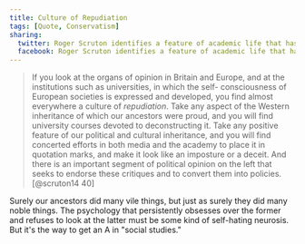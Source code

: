 ```yaml
---
title: Culture of Repudiation
tags: [Quote, Conservatism]
sharing:
  twitter: Roger Scruton identifies a feature of academic life that has become singularly disagreeable to me.
  facebook: Roger Scruton identifies a feature of academic life that has become singularly disagreeable to me.
---
```


> If you look at the organs of opinion in Britain and Europe, and
> at the institutions such as universities, in which the self-
> consciousness of European societies is expressed and developed,
> you find almost everywhere a culture of *repudiation*.  Take any
> aspect of the Western inheritance of which our ancestors were
> proud, and you will find university courses devoted to
> deconstructing it.  Take any positive feature of our political
> and cultural inheritance, and you will find concerted efforts in
> both media and the academy to place it in quotation marks, and
> make it look like an imposture or a deceit.  And there is an
> important segment of political opinion on the left that seeks to
> endorse these critiques and to convert them into policies.
> [@scruton14 40]

Surely our ancestors did many vile things, but just as surely they did many noble things.  The psychology that persistently obsesses over the former and refuses to look at the latter must be some kind of self-hating neurosis.  But it's the way to get an A in "social studies."